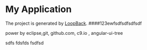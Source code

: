 # My Application

The project is generated by [LoopBack](http://loopback.io).
####123ewfsdfsdfsdfsdf

power by eclipse,git, github.com, c9.io , angular-ui-tree

sdfs fdsfds fsdfsd
